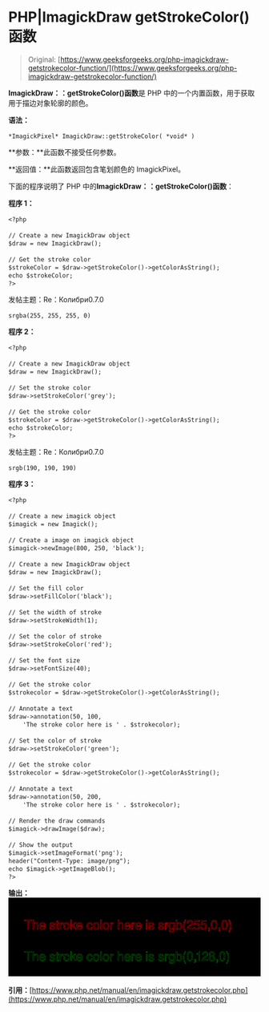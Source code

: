 # PHP|ImagickDraw getStrokeColor()函数

> Original: [https://www.geeksforgeeks.org/php-imagickdraw-getstrokecolor-function/](https://www.geeksforgeeks.org/php-imagickdraw-getstrokecolor-function/)

**ImagickDraw：：getStrokeColor()函数**是 PHP 中的一个内置函数，用于获取用于描边对象轮廓的颜色。

**语法：**

```
*ImagickPixel* ImagickDraw::getStrokeColor( *void* )
```

**参数：**此函数不接受任何参数。

**返回值：**此函数返回包含笔划颜色的 ImagickPixel。

下面的程序说明了 PHP 中的**ImagickDraw：：getStrokeColor()函数**：

**程序 1：**

```
<?php

// Create a new ImagickDraw object
$draw = new ImagickDraw();

// Get the stroke color
$strokeColor = $draw->getStrokeColor()->getColorAsString();
echo $strokeColor;
?>
```

发帖主题：Re：Колибри0.7.0

```
srgba(255, 255, 255, 0)
```

**程序 2：**

```
<?php

// Create a new ImagickDraw object
$draw = new ImagickDraw();

// Set the stroke color
$draw->setStrokeColor('grey');

// Get the stroke color
$strokeColor = $draw->getStrokeColor()->getColorAsString();
echo $strokeColor;
?>
```

发帖主题：Re：Колибри0.7.0

```
srgb(190, 190, 190)
```

**程序 3：**

```
<?php

// Create a new imagick object
$imagick = new Imagick();

// Create a image on imagick object
$imagick->newImage(800, 250, 'black');

// Create a new ImagickDraw object
$draw = new ImagickDraw();

// Set the fill color
$draw->setFillColor('black');

// Set the width of stroke
$draw->setStrokeWidth(1);

// Set the color of stroke
$draw->setStrokeColor('red');

// Set the font size
$draw->setFontSize(40);

// Get the stroke color
$strokecolor = $draw->getStrokeColor()->getColorAsString();

// Annotate a text
$draw->annotation(50, 100, 
    'The stroke color here is ' . $strokecolor);

// Set the color of stroke
$draw->setStrokeColor('green');

// Get the stroke color
$strokecolor = $draw->getStrokeColor()->getColorAsString();

// Annotate a text
$draw->annotation(50, 200,
    'The stroke color here is ' . $strokecolor);

// Render the draw commands
$imagick->drawImage($draw);

// Show the output
$imagick->setImageFormat('png');
header("Content-Type: image/png");
echo $imagick->getImageBlob();
?>
```

**输出：**
![](img/3b5291f70705b4efff27ac65dbb8d08d.png)

**引用：**[https://www.php.net/manual/en/imagickdraw.getstrokecolor.php](https://www.php.net/manual/en/imagickdraw.getstrokecolor.php)